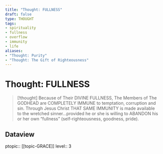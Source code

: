 ```yaml
---
title: "Thought: FULLNESS"
draft: false
type: THOUGHT
tags:
- spirituality
- fullness
- overflow
- immunity
- life
aliases:
- "Thought: Purity"
- "Thought: The Gift of Righteousness"
---
```

# Thought: FULLNESS 
> [!thought]
> Because of Their DIVINE FULLNESS, The Members of The GODHEAD are COMPLETELY IMMUNE to temptation, corruption and sin.
> Through Jesus Christ THAT SAME IMMUNITY is made available to the wretched sinner…provided he or she is willing to ABANDON his or her own “fullness” (self-righteousness, goodness, pride).

## Dataview
ptopic:: [[topic-GRACE]]
level:: 3
